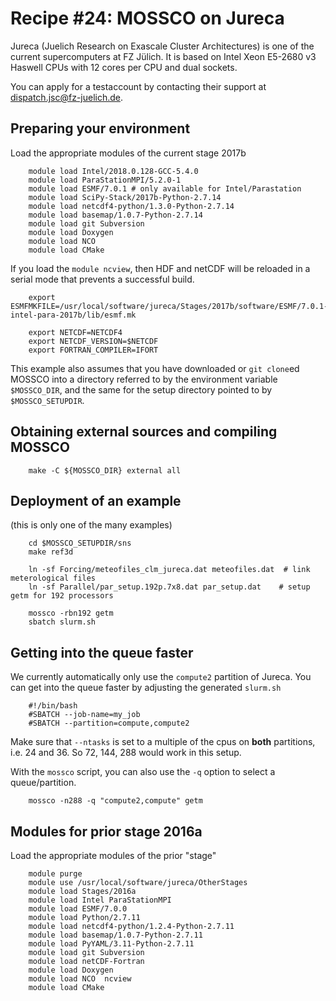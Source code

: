 # Recipe #24: MOSSCO on Jureca

Jureca (Juelich Research on Exascale Cluster Architectures) is one of the current supercomputers at FZ Jülich.
It is based on Intel Xeon E5-2680 v3 Haswell CPUs with 12 cores per CPU and dual sockets.

You can apply for a testaccount by contacting their support at <dispatch.jsc@fz-juelich.de>.

## Preparing your environment

Load the appropriate modules of the current stage 2017b

		module load Intel/2018.0.128-GCC-5.4.0
		module load ParaStationMPI/5.2.0-1
		module load ESMF/7.0.1 # only available for Intel/Parastation
		module load SciPy-Stack/2017b-Python-2.7.14
		module load netcdf4-python/1.3.0-Python-2.7.14
		module load basemap/1.0.7-Python-2.7.14
		module load git Subversion
		module load Doxygen
		module load NCO
		module load CMake

If you load the `module ncview`, then HDF and netCDF will be reloaded in
a serial mode that prevents a successful build.

		export ESMFMKFILE=/usr/local/software/jureca/Stages/2017b/software/ESMF/7.0.1-intel-para-2017b/lib/esmf.mk

		export NETCDF=NETCDF4
		export NETCDF_VERSION=$NETCDF
		export FORTRAN_COMPILER=IFORT

This example also assumes that you have downloaded or `git clone`ed MOSSCO into a directory referred to by the environment variable `$MOSSCO_DIR`, and the same for the setup directory pointed to by `$MOSSCO_SETUPDIR`.

## Obtaining external sources and compiling MOSSCO

		make -C ${MOSSCO_DIR} external all

## Deployment of an example

(this is only one of the many examples)

		cd $MOSSCO_SETUPDIR/sns
		make ref3d

		ln -sf Forcing/meteofiles_clm_jureca.dat meteofiles.dat  # link meterological files
		ln -sf Parallel/par_setup.192p.7x8.dat par_setup.dat	# setup getm for 192 processors

		mossco -rbn192 getm
		sbatch slurm.sh

## Getting into the queue faster

We currently automatically only use the `compute2` partition of Jureca.  You can get into the queue faster by adjusting the generated `slurm.sh`

		#!/bin/bash
		#SBATCH --job-name=my_job
		#SBATCH --partition=compute,compute2

Make sure that  `--ntasks` is set to a multiple of the cpus on **both** partitions, i.e. 24 and 36.  So 72, 144, 288 would work in this setup.

With the `mossco` script, you can also use the `-q` option to select a queue/partition.

		mossco -n288 -q "compute2,compute" getm


## Modules for prior stage 2016a

Load the appropriate modules of the prior "stage"

		module purge
		module use /usr/local/software/jureca/OtherStages
		module load Stages/2016a
		module load Intel ParaStationMPI
		module load ESMF/7.0.0
		module load Python/2.7.11
		module load netcdf4-python/1.2.4-Python-2.7.11
		module load basemap/1.0.7-Python-2.7.11
		module load PyYAML/3.11-Python-2.7.11
		module load git Subversion
		module load netCDF-Fortran
		module load Doxygen
		module load NCO  ncview
		module load CMake
